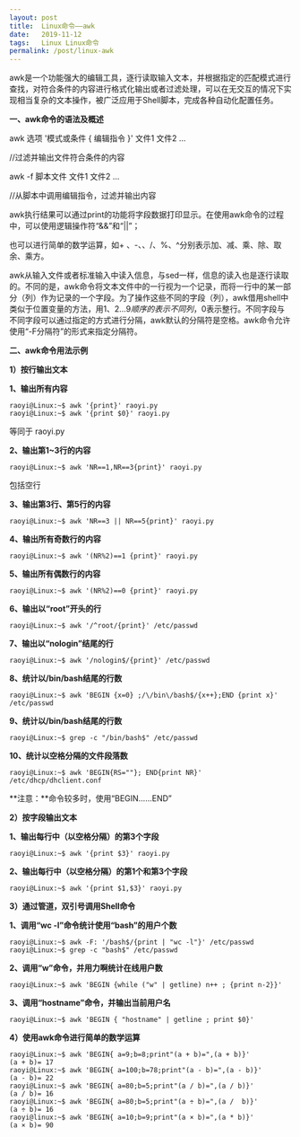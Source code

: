 ```yaml
---
layout: post
title:  Linux命令——awk
date:   2019-11-12
tags:   Linux Linux命令
permalink: /post/linux-awk
---
```


awk是一个功能强大的编辑工具，逐行读取输入文本，并根据指定的匹配模式进行查找，对符合条件的内容进行格式化输出或者过滤处理，可以在无交互的情况下实现相当复杂的文本操作，被广泛应用于Shell脚本，完成各种自动化配置任务。

**一、awk命令的语法及概述**

awk 选项  '模式或条件 { 编辑指令 }' 文件1 文件2 … 

//过滤并输出文件符合条件的内容

awk  -f  脚本文件 文件1 文件2 …

//从脚本中调用编辑指令，过滤并输出内容

awk执行结果可以通过print的功能将字段数据打印显示。在使用awk命令的过程中，可以使用逻辑操作符“&&”和“||”；

也可以进行简单的数学运算，如+ 、-、、/、%、^分别表示加、减、乘、除、取余、乘方。

awk从输入文件或者标准输入中读入信息，与sed一样，信息的读入也是逐行读取的。不同的是，awk命令将文本文件中的一行视为一个记录，而将一行中的某一部分（列）作为记录的一个字段。为了操作这些不同的字段（列），awk借用shell中类似于位置变量的方法，用$1、$2…$9顺序的表示不同列，$0表示整行。不同字段与不同字段可以通过指定的方式进行分隔，awk默认的分隔符是空格。awk命令允许使用“-F分隔符”的形式来指定分隔符。

**二、awk命令用法示例**

**1）按行输出文本**

**1、输出所有内容**

```
raoyi@Linux:~$ awk '{print}' raoyi.py
raoyi@Linux:~$ awk '{print $0}' raoyi.py
```

等同于 raoyi.py

**2、输出第1~3行的内容**

```
raoyi@Linux:~$ awk 'NR==1,NR==3{print}' raoyi.py
```

包括空行

**3、输出第3行、第5行的内容**

```
raoyi@Linux:~$ awk 'NR==3 || NR==5{print}' raoyi.py
```

**4、输出所有奇数行的内容**

```
raoyi@Linux:~$ awk '(NR%2)==1 {print}' raoyi.py
```

**5、输出所有偶数行的内容**

```
raoyi@Linux:~$ awk '(NR%2)==0 {print}' raoyi.py
```

**6、输出以“root”开头的行**

```
raoyi@Linux:~$ awk '/^root/{print}' /etc/passwd
```

**7、输出以“nologin”结尾的行**

```
raoyi@Linux:~$ awk '/nologin$/{print}' /etc/passwd
```

**8、统计以/bin/bash结尾的行数**

```
raoyi@Linux:~$ awk 'BEGIN {x=0} ;/\/bin\/bash$/{x++};END {print x}' /etc/passwd
```

**9、统计以/bin/bash结尾的行数**

```
raoyi@Linux:~$ grep -c "/bin/bash$" /etc/passwd
```

**10、统计以空格分隔的文件段落数**

```
raoyi@Linux:~$ awk 'BEGIN{RS=""}; END{print NR}' /etc/dhcp/dhclient.conf
```

**注意：**命令较多时，使用“BEGIN……END”

**2）按字段输出文本**

**1、输出每行中（以空格分隔）的第3个字段**

```
raoyi@Linux:~$ awk '{print $3}' raoyi.py
```

**2、输出每行中（以空格分隔）的第1个和第3个字段**

```
raoyi@Linux:~$ awk '{print $1,$3}' raoyi.py
```

**3）通过管道，双引号调用Shell命令**

**1、调用“wc -l”命令统计使用“bash”的用户个数**

```
raoyi@Linux:~$ awk -F: '/bash$/{print | "wc -l"}' /etc/passwd
raoyi@Linux:~$ grep -c "bash$" /etc/passwd
```

**2、调用“w”命令，并用力啊统计在线用户数**

```
raoyi@Linux:~$ awk 'BEGIN {while ("w" | getline) n++ ; {print n-2}}'
```

**3、调用“hostname”命令，并输出当前用户名**

```
raoyi@Linux:~$ awk 'BEGIN { "hostname" | getline ; print $0}'
```

**4）使用awk命令进行简单的数学运算**

```
raoyi@Linux:~$ awk 'BEGIN{ a=9;b=8;print"(a + b)=",(a + b)}'
(a + b)= 17
raoyi@Linux:~$ awk 'BEGIN{ a=100;b=78;print"(a - b)=",(a - b)}'
(a - b)= 22
raoyi@Linux:~$ awk 'BEGIN{ a=80;b=5;print"(a / b)=",(a / b)}'
(a / b)= 16
raoyi@Linux:~$ awk 'BEGIN{ a=80;b=5;print"(a ÷ b)=",(a /  b)}'
(a ÷ b)= 16
raoyi@linux:~$ awk 'BEGIN{ a=10;b=9;print"(a × b)=",(a * b)}'
(a × b)= 90
```
